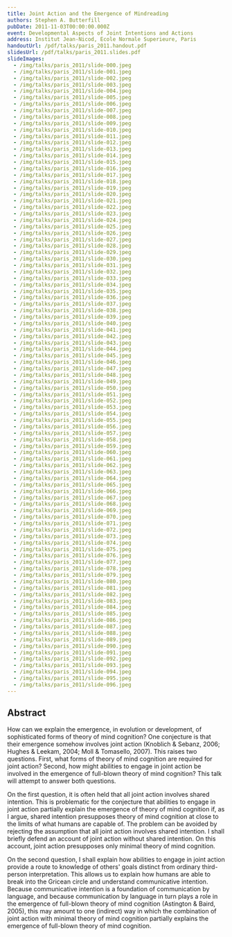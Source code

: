 ```yaml
---
title: Joint Action and the Emergence of Mindreading
authors: Stephen A. Butterfill
pubDate: 2011-11-03T00:00:00.000Z
event: Developmental Aspects of Joint Intentions and Actions
address: Institut Jean-Nicod, Ecole Normale Superieure, Paris
handoutUrl: /pdf/talks/paris_2011.handout.pdf
slidesUrl: /pdf/talks/paris_2011.slides.pdf
slideImages:
  - /img/talks/paris_2011/slide-000.jpeg
  - /img/talks/paris_2011/slide-001.jpeg
  - /img/talks/paris_2011/slide-002.jpeg
  - /img/talks/paris_2011/slide-003.jpeg
  - /img/talks/paris_2011/slide-004.jpeg
  - /img/talks/paris_2011/slide-005.jpeg
  - /img/talks/paris_2011/slide-006.jpeg
  - /img/talks/paris_2011/slide-007.jpeg
  - /img/talks/paris_2011/slide-008.jpeg
  - /img/talks/paris_2011/slide-009.jpeg
  - /img/talks/paris_2011/slide-010.jpeg
  - /img/talks/paris_2011/slide-011.jpeg
  - /img/talks/paris_2011/slide-012.jpeg
  - /img/talks/paris_2011/slide-013.jpeg
  - /img/talks/paris_2011/slide-014.jpeg
  - /img/talks/paris_2011/slide-015.jpeg
  - /img/talks/paris_2011/slide-016.jpeg
  - /img/talks/paris_2011/slide-017.jpeg
  - /img/talks/paris_2011/slide-018.jpeg
  - /img/talks/paris_2011/slide-019.jpeg
  - /img/talks/paris_2011/slide-020.jpeg
  - /img/talks/paris_2011/slide-021.jpeg
  - /img/talks/paris_2011/slide-022.jpeg
  - /img/talks/paris_2011/slide-023.jpeg
  - /img/talks/paris_2011/slide-024.jpeg
  - /img/talks/paris_2011/slide-025.jpeg
  - /img/talks/paris_2011/slide-026.jpeg
  - /img/talks/paris_2011/slide-027.jpeg
  - /img/talks/paris_2011/slide-028.jpeg
  - /img/talks/paris_2011/slide-029.jpeg
  - /img/talks/paris_2011/slide-030.jpeg
  - /img/talks/paris_2011/slide-031.jpeg
  - /img/talks/paris_2011/slide-032.jpeg
  - /img/talks/paris_2011/slide-033.jpeg
  - /img/talks/paris_2011/slide-034.jpeg
  - /img/talks/paris_2011/slide-035.jpeg
  - /img/talks/paris_2011/slide-036.jpeg
  - /img/talks/paris_2011/slide-037.jpeg
  - /img/talks/paris_2011/slide-038.jpeg
  - /img/talks/paris_2011/slide-039.jpeg
  - /img/talks/paris_2011/slide-040.jpeg
  - /img/talks/paris_2011/slide-041.jpeg
  - /img/talks/paris_2011/slide-042.jpeg
  - /img/talks/paris_2011/slide-043.jpeg
  - /img/talks/paris_2011/slide-044.jpeg
  - /img/talks/paris_2011/slide-045.jpeg
  - /img/talks/paris_2011/slide-046.jpeg
  - /img/talks/paris_2011/slide-047.jpeg
  - /img/talks/paris_2011/slide-048.jpeg
  - /img/talks/paris_2011/slide-049.jpeg
  - /img/talks/paris_2011/slide-050.jpeg
  - /img/talks/paris_2011/slide-051.jpeg
  - /img/talks/paris_2011/slide-052.jpeg
  - /img/talks/paris_2011/slide-053.jpeg
  - /img/talks/paris_2011/slide-054.jpeg
  - /img/talks/paris_2011/slide-055.jpeg
  - /img/talks/paris_2011/slide-056.jpeg
  - /img/talks/paris_2011/slide-057.jpeg
  - /img/talks/paris_2011/slide-058.jpeg
  - /img/talks/paris_2011/slide-059.jpeg
  - /img/talks/paris_2011/slide-060.jpeg
  - /img/talks/paris_2011/slide-061.jpeg
  - /img/talks/paris_2011/slide-062.jpeg
  - /img/talks/paris_2011/slide-063.jpeg
  - /img/talks/paris_2011/slide-064.jpeg
  - /img/talks/paris_2011/slide-065.jpeg
  - /img/talks/paris_2011/slide-066.jpeg
  - /img/talks/paris_2011/slide-067.jpeg
  - /img/talks/paris_2011/slide-068.jpeg
  - /img/talks/paris_2011/slide-069.jpeg
  - /img/talks/paris_2011/slide-070.jpeg
  - /img/talks/paris_2011/slide-071.jpeg
  - /img/talks/paris_2011/slide-072.jpeg
  - /img/talks/paris_2011/slide-073.jpeg
  - /img/talks/paris_2011/slide-074.jpeg
  - /img/talks/paris_2011/slide-075.jpeg
  - /img/talks/paris_2011/slide-076.jpeg
  - /img/talks/paris_2011/slide-077.jpeg
  - /img/talks/paris_2011/slide-078.jpeg
  - /img/talks/paris_2011/slide-079.jpeg
  - /img/talks/paris_2011/slide-080.jpeg
  - /img/talks/paris_2011/slide-081.jpeg
  - /img/talks/paris_2011/slide-082.jpeg
  - /img/talks/paris_2011/slide-083.jpeg
  - /img/talks/paris_2011/slide-084.jpeg
  - /img/talks/paris_2011/slide-085.jpeg
  - /img/talks/paris_2011/slide-086.jpeg
  - /img/talks/paris_2011/slide-087.jpeg
  - /img/talks/paris_2011/slide-088.jpeg
  - /img/talks/paris_2011/slide-089.jpeg
  - /img/talks/paris_2011/slide-090.jpeg
  - /img/talks/paris_2011/slide-091.jpeg
  - /img/talks/paris_2011/slide-092.jpeg
  - /img/talks/paris_2011/slide-093.jpeg
  - /img/talks/paris_2011/slide-094.jpeg
  - /img/talks/paris_2011/slide-095.jpeg
  - /img/talks/paris_2011/slide-096.jpeg
---
```


## Abstract

<p>How can we explain the emergence, in evolution or development, of sophisticated forms of theory of mind cognition?  One conjecture is that their emergence somehow involves joint action (Knoblich & Sebanz, 2006; Hughes & Leekam, 2004; Moll & Tomasello, 2007).  This raises two questions.  First, what forms of theory of mind cognition are required for joint action?  Second, how might abilities to engage in joint action be involved in the emergence of full-blown theory of mind cognition?  This talk will attempt to answer both questions.</p><p>On the first question, it is often held that all joint action involves shared intention.  This is problematic for the conjecture that abilities to engage in joint action partially explain the emergence of theory of mind cognition if, as I argue, shared intention presupposes theory of mind cognition at close to the limits of what humans are capable of.  The problem can be avoided by rejecting the assumption that all joint action involves shared intention.  I shall briefly defend an account of joint action without shared intention.  On this account, joint action presupposes only minimal theory of mind cognition.</p><p>On the second question, I shall explain how abilities to engage in joint action provide a route to knowledge of others' goals distinct from ordinary third-person interpretation.  This allows us to explain how humans are able to break into the Gricean circle and understand communicative intention.  Because communicative intention is a foundation of communication by language, and because communication by language in turn plays a role in the emergence of full-blown theory of mind cognition (Astington & Baird, 2005), this may amount to one (indirect) way in which the combination of joint action with minimal theory of mind cognition partially explains the emergence of full-blown theory of mind cognition.</p>

